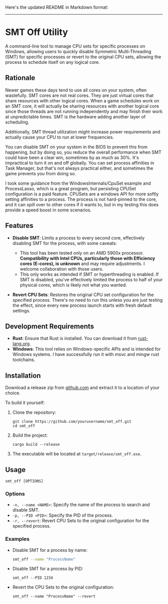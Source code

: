 Here's the updated README in Markdown format:

---

# SMT Off Utility

A command-line tool to manage CPU sets for specific processes on Windows, allowing users to quickly disable Symmetric Multi-Threading (SMT) for specific processes or revert to the original CPU sets, allowing the process to schedule itself
on any logical core.

## Rationale
Newer games these days tend to use all cores on your system, often wastefully. SMT cores are not real cores. They are just virtual cores that share resources with other logical cores.  When a game schedules work on an SMT core, it will actually be sharing resources with another logical core since those threads are not running independently and may finish their work at unpredictable times. SMT is the hardware adding another layer of scheduling.

Additionally, SMT thread utilization might increase power requirements and actually cause your CPU to run at lower frequencies.

You can disable SMT on your system in the BIOS to prevent this from happening, but by doing so, you reduce the overall
performance when SMT could have been a clear win, sometimes by as much as 30%.  It's impractical to turn it on and off globally. You
can set process affinities in Task Manager, but that's not always practical either, and sometimes the game prevents you
from doing so.

I took some guidance from the WindowsInternals/CpuSet example and ProcessLasso, which is a great program, but persisting CPUSet configuration is a paid feature. CPUSets are a windows API for more softly setting affinities to a process. The
process is not hard-pinned to the core, and it can spill over to other cores if it wants to, but in my testing this does
provide a speed boost in some scenarios.

## Features

- **Disable SMT**: Limits a process to every second core, effectively disabling SMT for the process, with some caveats:
  - This tool has been tested only on an AMD 5900x processor. **Compatibility with Intel CPUs, particularly those with Efficiency cores (E-cores), is unknown** and may require adjustments. I welcome collaboration with those users.
  - This only works as intended if SMT or hyperthreading is enabled.  If SMT is disabled, you've effectively limited the process to half of your physical cores, which is likely not what you wanted.

- **Revert CPU Sets**: Restores the original CPU set configuration for the specified process. There's no need to run this unless you are just testing the effect, since every new process launch starts with fresh default settings. 

## Development Requirements

- **Rust**: Ensure that Rust is installed. You can download it from [rust-lang.org](https://www.rust-lang.org/).
- **Windows**: This tool relies on Windows-specific APIs and is intended for Windows systems.  I have successfully run it with msvc and mingw rust toolchains.

## Installation

Download a release zip from [github.com](https://github.com/gtrak/smt_off/releases) and extract it to a location of your choice.

To build it yourself: 

1. Clone the repository:
   ```
   git clone https://github.com/yourusername/smt_off.git
   cd smt_off
   ```

2. Build the project:
   ```
   cargo build --release
   ```

3. The executable will be located at `target/release/smt_off.exe`.

## Usage

```
smt_off [OPTIONS]
```

### Options

- `-n, --name <NAME>`: Specify the name of the process to search and disable SMT.
- `-p, --PID <PID>`: Specify the PID of the process.
- `-r, --revert`: Revert CPU Sets to the original configuration for the specified process.

### Examples

- Disable SMT for a process by name:
  ```bash
  smt_off --name "ProcessName"
  ```

- Disable SMT for a process by PID:
  ```
  smt_off --PID 1234
  ```

- Revert the CPU Sets to the original configuration:
  ```
  smt_off --name "ProcessName" --revert
  ```
